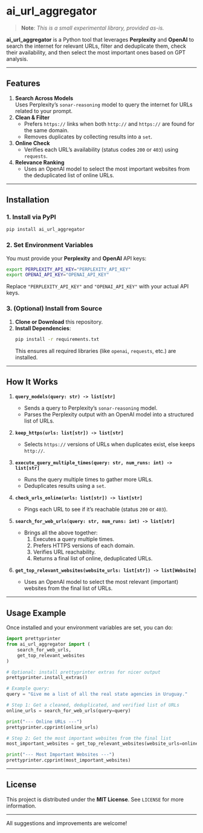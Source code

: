 # ai_url_aggregator

> **Note**: *This is a small experimental library, provided as-is.*

**ai_url_aggregator** is a Python tool that leverages **Perplexity** and **OpenAI** to search the internet for relevant URLs, filter and deduplicate them, check their availability, and then select the most important ones based on GPT analysis.

---

## Features

1. **Search Across Models**  
   Uses Perplexity’s `sonar-reasoning` model to query the internet for URLs related to your prompt.
2. **Clean & Filter**  
   - Prefers `https://` links when both `http://` and `https://` are found for the same domain.  
   - Removes duplicates by collecting results into a `set`.
3. **Online Check**  
   - Verifies each URL’s availability (status codes `200` or `403`) using `requests`.
4. **Relevance Ranking**  
   - Uses an OpenAI model to select the most important websites from the deduplicated list of online URLs.

---

## Installation

### 1. Install via PyPI

```bash
pip install ai_url_aggregator
```

### 2. Set Environment Variables

You must provide your **Perplexity** and **OpenAI** API keys:

```bash
export PERPLEXITY_API_KEY="PERPLEXITY_API_KEY"
export OPENAI_API_KEY="OPENAI_API_KEY"
```

Replace `"PERPLEXITY_API_KEY"` and `"OPENAI_API_KEY"` with your actual API keys.

### 3. (Optional) Install from Source

1. **Clone or Download** this repository.  
2. **Install Dependencies**:
   ```bash
   pip install -r requirements.txt
   ```
   This ensures all required libraries (like `openai`, `requests`, etc.) are installed.

---

## How It Works

1. **`query_models(query: str) -> list[str]`**  
   - Sends a query to Perplexity’s `sonar-reasoning` model.
   - Parses the Perplexity output with an OpenAI model into a structured list of URLs.

2. **`keep_https(urls: list[str]) -> list[str]`**  
   - Selects `https://` versions of URLs when duplicates exist, else keeps `http://`.

3. **`execute_query_multiple_times(query: str, num_runs: int) -> list[str]`**  
   - Runs the query multiple times to gather more URLs.
   - Deduplicates results using a `set`.

4. **`check_urls_online(urls: list[str]) -> list[str]`**  
   - Pings each URL to see if it’s reachable (status `200` or `403`).

5. **`search_for_web_urls(query: str, num_runs: int) -> list[str]`**  
   - Brings all the above together:
     1. Executes a query multiple times.
     2. Prefers HTTPS versions of each domain.
     3. Verifies URL reachability.
     4. Returns a final list of online, deduplicated URLs.

6. **`get_top_relevant_websites(website_urls: list[str]) -> list[Website]`**  
   - Uses an OpenAI model to select the most relevant (important) websites from the final list of URLs.

---

## Usage Example

Once installed and your environment variables are set, you can do:

```python
import prettyprinter
from ai_url_aggregator import (
    search_for_web_urls,
    get_top_relevant_websites
)

# Optional: install prettyprinter extras for nicer output
prettyprinter.install_extras()

# Example query:
query = "Give me a list of all the real state agencies in Uruguay."

# Step 1: Get a cleaned, deduplicated, and verified list of URLs
online_urls = search_for_web_urls(query=query)

print("--- Online URLs ---")
prettyprinter.cpprint(online_urls)

# Step 2: Get the most important websites from the final list
most_important_websites = get_top_relevant_websites(website_urls=online_urls)

print("--- Most Important Websites ---")
prettyprinter.cpprint(most_important_websites)
```

---

## License

This project is distributed under the **MIT License**. See `LICENSE` for more information.

---

All suggestions and improvements are welcome!
